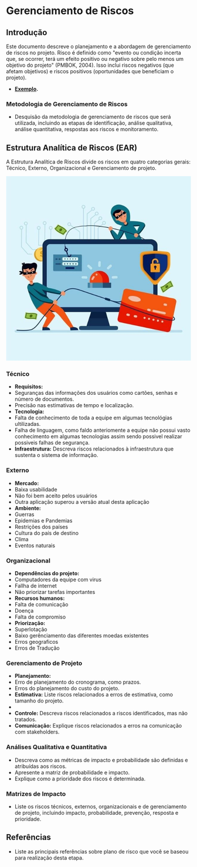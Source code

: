 # Gerenciamento de Riscos

## Introdução
Este documento descreve o planejamento e a abordagem de gerenciamento de riscos no projeto. Risco é definido como "evento ou condição incerta que, se ocorrer, terá um efeito positivo ou negativo sobre pelo menos um objetivo do projeto" (PMBOK, 2004). Isso inclui riscos negativos (que afetam objetivos) e riscos positivos (oportunidades que beneficiam o projeto).   

- **[Exemplo](https://unbarqdsw2020-2.github.io/2020.2_G5_EasyCoffee/#/entrega1/plano_de_riscos).**

### Metodologia de Gerenciamento de Riscos
- Desquisão da metodologia de gerenciamento de riscos que será utilizada, incluindo as etapas de identificação, análise qualitativa, análise quantitativa, respostas aos riscos e monitoramento.

## Estrutura Analítica de Riscos (EAR)
A Estrutura Analítica de Riscos divide os riscos em quatro categorias gerais: Técnico, Externo, Organizacional e Gerenciamento de projeto.

![Logo do Rainbow](img/robo_de_dados.jpeg)

### Técnico
- **Requisitos:** 
- Seguranças das informações dos usuários como cartões, senhas e número de documentos.
- Precisão nas estimativas de tempo e localização.
- **Tecnologia:** 
- Falta de conhecimento de toda a equipe em algumas tecnológias ultilizadas.
- Falha de linguagem, como faldo anteriomente a equipe não possui vasto conhecimento em algumas tecnologias assim sendo possivel realizar possiveis falhas de segurança.
- **Infraestrutura:** Descreva riscos relacionados à infraestrutura que sustenta o sistema de informação.

### Externo
- **Mercado:** 
- Baixa usabilidade
- Não foi bem aceito pelos usuários
- Outra aplicação superou a versão atual desta aplicação
- **Ambiente:**
- Guerras
- Epidemias e Pandemias
- Restrições dos países
- Cultura do país de destino
- Clima
- Eventos naturais

### Organizacional
- **Dependências do projeto:** 
- Computadores da equipe com virus
- Fallha de internet
- Não priorizar tarefas importantes
- **Recursos humanos:** 
- Falta de comunicação
- Doença
- Falta de compromiso
- **Priorização:** 
- Superlotação
- Baixo gerênciamento das diferentes moedas existentes
- Erros geograficos
- Erros de Tradução

### Gerenciamento de Projeto
- **Planejamento:** 
- Erro de planejamento do cronograma, como prazos.
- Erros do planejamento do custo do projeto.
- **Estimativa:** Liste riscos relacionados a erros de estimativa, como tamanho do projeto.
-
- **Controle:** Descreva riscos relacionados a riscos identificados, mas não tratados.
- **Comunicação:** Explique riscos relacionados a erros na comunicação com stakeholders.

### Análises Qualitativa e Quantitativa
- Descreva como as métricas de impacto e probabilidade são definidas e atribuídas aos riscos.
- Apresente a matriz de probabilidade e impacto.
- Explique como a prioridade dos riscos é determinada.

### Matrizes de Impacto
- Liste os riscos técnicos, externos, organizacionais e de gerenciamento de projeto, incluindo impacto, probabilidade, prevenção, resposta e prioridade.

## Referências
- Liste as principais referências sobre plano de risco que você se baseou para realização desta etapa. 